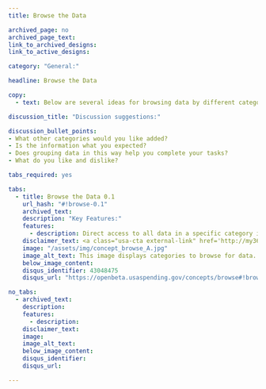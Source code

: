 ```yaml
---
title: Browse the Data

archived_page: no
archived_page_text:
link_to_archived_designs: 
link_to_active_designs:

category: "General:"

headline: Browse the Data

copy:
  - text: Below are several ideas for browsing data by different categories. The Agencies, Recipients, and NAICS headings link to interactive pages. Please take a look and give us your feedback in the discussion section at the bottom of each tab.

discussion_title: "Discussion suggestions:"

discussion_bullet_points:
- What other categories would you like added?
- Is the information what you expected?
- Does grouping data in this way help you complete your tasks?
- What do you like and dislike?

tabs_required: yes

tabs:
  - title: Browse the Data 0.1
    url_hash: "#!browse-0.1"
    archived_text:
    description: "Key Features:"
    features:
      - description: Direct access to all data in a specific category in one place. 
    disclaimer_text: <a class="usa-cta external-link" href='http://my36m8.axshare.com/browse.html' target="_blank">View an interactive version of the below image</a>
    image: "/assets/img/concept_browse_A.jpg"
    image_alt_text: This image displays categories to browse for data.  At the left are links to Organizations, Spending Categories, and Industry Codes categories.  In the center of the page are links to the same categories but without the specific headings. 
    below_image_content:
    disqus_identifier: 43048475
    disqus_url: "https://openbeta.usaspending.gov/concepts/browse#!browse-0.1"

no_tabs: 
  - archived_text:
    description:
    features:
      - description:
    disclaimer_text:
    image:
    image_alt_text:
    below_image_content:
    disqus_identifier:
    disqus_url:

---
```

